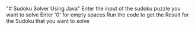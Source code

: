"# Sudoku Solver Using Java"
Enter the input of the sudoku puzzle you want to solve
Enter '0' for empty spaces
Run the code to get the Result for the Sudoku that you want to solve

